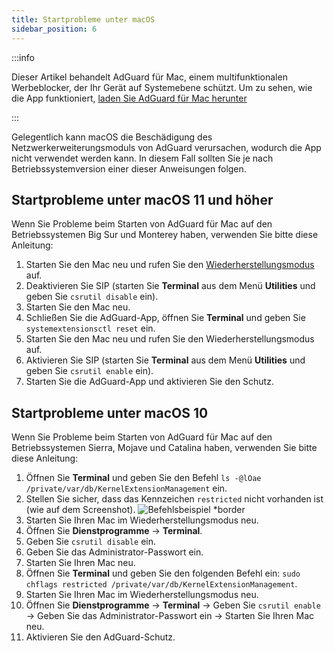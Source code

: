 ```yaml
---
title: Startprobleme unter macOS
sidebar_position: 6
---
```


:::info

Dieser Artikel behandelt AdGuard für Mac, einem multifunktionalen Werbeblocker, der Ihr Gerät auf Systemebene schützt. Um zu sehen, wie die App funktioniert, [laden Sie AdGuard für Mac herunter](https://agrd.io/download-kb-adblock)

:::

Gelegentlich kann macOS die Beschädigung des Netzwerkerweiterungsmoduls von AdGuard verursachen, wodurch die App nicht verwendet werden kann. In diesem Fall sollten Sie je nach Betriebssystemversion einer dieser Anweisungen folgen.

## Startprobleme unter macOS 11 und höher

Wenn Sie Probleme beim Starten von AdGuard für Mac auf den Betriebssystemen Big Sur und Monterey haben, verwenden Sie bitte diese Anleitung:

1. Starten Sie den Mac neu und rufen Sie den [Wiederherstellungsmodus](https://support.apple.com/en-us/HT201255) auf.
1. Deaktivieren Sie SIP (starten Sie **Terminal** aus dem Menü **Utilities** und geben Sie `csrutil disable` ein).
1. Starten Sie den Mac neu.
1. Schließen Sie die AdGuard-App, öffnen Sie **Terminal** und geben Sie `systemextensionsctl reset` ein.
1. Starten Sie den Mac neu und rufen Sie den Wiederherstellungsmodus auf.
1. Aktivieren Sie SIP (starten Sie **Terminal** aus dem Menü **Utilities** und geben Sie `csrutil enable` ein).
1. Starten Sie die AdGuard-App und aktivieren Sie den Schutz.

## Startprobleme unter macOS 10

Wenn Sie Probleme beim Starten von AdGuard für Mac auf den Betriebssystemen Sierra, Mojave und Catalina haben, verwenden Sie bitte diese Anleitung:

1. Öffnen Sie **Terminal** und geben Sie den Befehl `ls -@lOae /private/var/db/KernelExtensionManagement` ein.
1. Stellen Sie sicher, dass das Kennzeichen `restricted` nicht vorhanden ist (wie auf dem Screenshot). ![Befehlsbeispiel *border](https://cdn.adtidy.org/content/kb/ad_blocker/mac/restricted-flag.jpg)
1. Starten Sie Ihren Mac im Wiederherstellungsmodus neu.
1. Öffnen Sie **Dienstprogramme** → **Terminal**.
1. Geben Sie `csrutil disable` ein.
1. Geben Sie das Administrator-Passwort ein.
1. Starten Sie Ihren Mac neu.
1. Öffnen Sie **Terminal** und geben Sie den folgenden Befehl ein: `sudo chflags restricted /private/var/db/KernelExtensionManagement`.
1. Starten Sie Ihren Mac im Wiederherstellungsmodus neu.
1. Öffnen Sie **Dienstprogramme** → **Terminal** → Geben Sie `csrutil enable` → Geben Sie das Administrator-Passwort ein → Starten Sie Ihren Mac neu.
1. Aktivieren Sie den AdGuard-Schutz.
